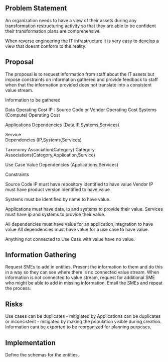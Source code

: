 
## Problem Statement

An organization needs to have a view of their assets during any transformation restructuring activity so that they are able to be confident their transformation plans are comprehensive.

When reverse engineering the IT infrastructure it is very easy to develop a view that doesnt conform to the reality.

## Proposal

The proposal is to request information from staff about the IT assets but impose constraints on information gathered and provide feedback to staff when that the information provided does not translate into a consistent value stream.

Information to be gathered

Data
  Operating Cost
IP : Source Code or Vendor
  Operating Cost
Systems (Compute)
  Operating Cost

Applications
  Dependencies (Data,IP,Systems,Services)

Service  
  Dependencies (IP,Systems,Services)

Taxonomy
  Association(Category)
Category
  Associations(Category,Application,Service)

Use Case
  Value
  Dependencies (Applications,Services)

Constraints

Source Code IP must have repository identified to have value
Vendor IP must have product version identified to have value

Systems must be identified by name to have value.

Applications must have data, ip and systems to provide their value.
Services must have ip and systems to provide their value.

All dependencies must have value for an application,integration to have value
All dependencies must have value for a use case to have value.

Anything not connected to Use Case with value have no value.

## Information Gathering

Request SMEs to add in entities.
Present the information to them and do this in a way so they can see where there is no connected value stream.
When information is not connected to value stream, request for additional SME who might be able to add in missing information.
Email the SMEs and repeat the process.

## Risks

Use cases can be duplicates - mitigiated by
Applications can be duplicates or inconsistent - mitigated by making the population visible during creation.
Information cant be exported to be reorganized for planning purposes.

## Implementation

Define the schemas for the entities.
